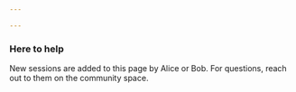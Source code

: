 ```yaml
---

---
```

### Here to help

New sessions are added to this page by Alice or Bob. For questions, reach out to them on the community space.